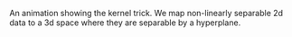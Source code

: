 An animation showing the kernel trick. We map non-linearly separable 2d data to a 3d space where they are separable by a hyperplane.
